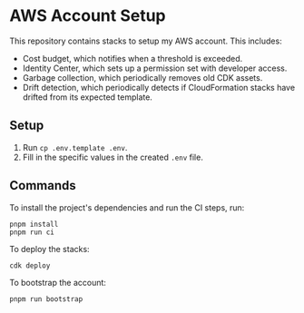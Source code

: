 # AWS Account Setup

This repository contains stacks to setup my AWS account. This includes:

- Cost budget, which notifies when a threshold is exceeded.
- Identity Center, which sets up a permission set with developer access.
- Garbage collection, which periodically removes old CDK assets.
- Drift detection, which periodically detects if CloudFormation stacks have drifted from its expected template.

## Setup

1. Run `cp .env.template .env`.
2. Fill in the specific values in the created `.env` file.

## Commands

To install the project's dependencies and run the CI steps, run:

```
pnpm install
pnpm run ci
```

To deploy the stacks:

```
cdk deploy
```

To bootstrap the account:

```
pnpm run bootstrap
```
